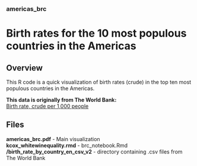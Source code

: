 ### americas_brc
# Birth rates for the 10 most populous countries in the Americas

## Overview
This R code is a quick visualization of birth rates (crude) in the top ten most 
populous countries in the Americas.

**This data is originally from The World Bank:**   
[Birth rate, crude per 1,000 people](https://data.worldbank.org/)

## Files
**americas_brc.pdf** - Main visualization  
**kcox_whitewinequality.rmd** - brc_notebook.Rmd  
**/birth_rate_by_country_en_csv_v2** - directory containing .csv files 
from The World Bank
